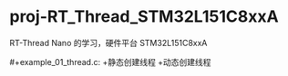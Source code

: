 # proj-RT_Thread_STM32L151C8xxA
RT-Thread Nano 的学习，硬件平台 STM32L151C8xxA

#+example_01_thread.c:
 +静态创建线程
 +动态创建线程
